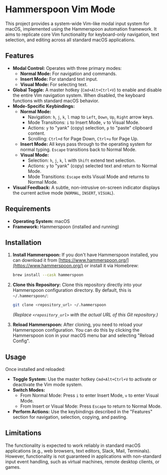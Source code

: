 # Hammerspoon Vim Mode

This project provides a system-wide Vim-like modal input system for macOS, implemented using the Hammerspoon automation framework. It aims to replicate core Vim functionality for keyboard-only navigation, text selection, and editing across all standard macOS applications.

## Features

*   **Modal Control:** Operates with three primary modes:
    *   **Normal Mode:** For navigation and commands.
    *   **Insert Mode:** For standard text input.
    *   **Visual Mode:** For selecting text.
*   **Global Toggle:** A master hotkey (`Cmd+Alt+Ctrl+V`) to enable and disable the entire Vim navigation system. When disabled, the keyboard functions with standard macOS behavior.
*   **Mode-Specific Keybindings:**
    *   **Normal Mode:**
        *   Navigation: `h`, `j`, `k`, `l` map to `Left`, `Down`, `Up`, `Right` arrow keys.
        *   Mode Transitions: `i` to Insert Mode, `v` to Visual Mode.
        *   Actions: `y` to "yank" (copy) selection, `p` to "paste" clipboard content.
        *   Scrolling: `Ctrl+d` for Page Down, `Ctrl+u` for Page Up.
    *   **Insert Mode:** All keys pass through to the operating system for normal typing. `Escape` transitions back to Normal Mode.
    *   **Visual Mode:**
        *   Selection: `h`, `j`, `k`, `l` with `Shift` extend text selection.
        *   Actions: `y` to "yank" (copy) selected text and return to Normal Mode.
        *   Mode Transitions: `Escape` exits Visual Mode and returns to Normal Mode.
*   **Visual Feedback:** A subtle, non-intrusive on-screen indicator displays the current active mode (`NORMAL`, `INSERT`, `VISUAL`).

## Requirements

*   **Operating System:** macOS
*   **Framework:** Hammerspoon (installed and running)

## Installation

1.  **Install Hammerspoon:** If you don't have Hammerspoon installed, you can download it from [https://www.hammerspoon.org/](https://www.hammerspoon.org/) or install it via Homebrew:
    ```bash
    brew install --cask hammerspoon
    ```

2.  **Clone this Repository:** Clone this repository directly into your Hammerspoon configuration directory. By default, this is `~/.hammerspoon/`:
    ```bash
    git clone <repository_url> ~/.hammerspoon
    ```
    *(Replace `<repository_url>` with the actual URL of this Git repository.)*

3.  **Reload Hammerspoon:** After cloning, you need to reload your Hammerspoon configuration. You can do this by clicking the Hammerspoon icon in your macOS menu bar and selecting "Reload Config".

## Usage

Once installed and reloaded:

*   **Toggle System:** Use the master hotkey `Cmd+Alt+Ctrl+V` to activate or deactivate the Vim mode system.
*   **Switch Modes:**
    *   From Normal Mode: Press `i` to enter Insert Mode, `v` to enter Visual Mode.
    *   From Insert or Visual Mode: Press `Escape` to return to Normal Mode.
*   **Perform Actions:** Use the keybindings described in the "Features" section for navigation, selection, copying, and pasting.

## Limitations

The functionality is expected to work reliably in standard macOS applications (e.g., web browsers, text editors, Slack, Mail, Terminals). However, functionality is not guaranteed in applications with non-standard input event handling, such as virtual machines, remote desktop clients, or games.
